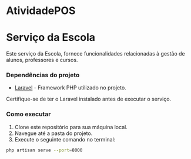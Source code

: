 # AtividadePOS

# Serviço da Escola

Este serviço da Escola, fornece funcionalidades relacionadas à gestão de alunos, professores e cursos.

### Dependências do projeto

- [Laravel](https://laravel.com/docs) - Framework PHP utilizado no projeto.

Certifique-se de ter o Laravel instalado antes de executar o serviço.

### Como executar

1. Clone este repositório para sua máquina local.
2. Navegue até a pasta do projeto.
3. Execute o seguinte comando no terminal:

```bash
php artisan serve --port=8000
